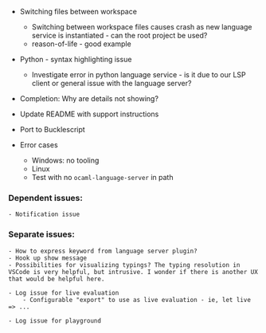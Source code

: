 - Switching files between workspace
    - Switching between workspace files causes crash as new language service is instantiated - can the root project be used?
    - reason-of-life - good example

- Python - syntax highlighting issue
    - Investigate error in python language service - is it due to our LSP client or general issue with the language server?

- Completion: Why are details not showing?

- Update README with support instructions
- Port to Bucklescript

- Error cases
    - Windows: no tooling
    - Linux
    - Test with no `ocaml-language-server` in path

### Dependent issues:
    - Notification issue

### Separate issues:
    - How to express keyword from language server plugin?
    - Hook up show message
    - Possibilities for visualizing typings? The typing resolution in VSCode is very helpful, but intrusive. I wonder if there is another UX that would be helpful here.

    - Log issue for live evaluation
        - Configurable "export" to use as live evaluation - ie, let live => ...

    - Log issue for playground
